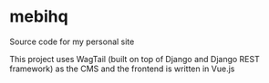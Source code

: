 # mebihq
Source code for my personal site

This project uses WagTail (built on top of Django and Django REST framework) as the CMS and the frontend is written in Vue.js
